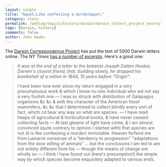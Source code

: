 ```yaml
---
layout: single 
title: "&quot;Like confessing a murder&quot;" 
category: story
permalink: /weblog/topics/history/darwin/darwin_letters_project_excerpts_nytimes_2007.html
tags: [Darwin, history] 
comments: false 
author: John Hawks 
---
```



<p>
The <a href="http://www.darwinproject.ac.uk/">Darwin Correspondence Project</a> has put the text of 5000 Darwin letters online. The <i>NY Times</i> <a href="http://www.nytimes.com/2007/05/20/weekinreview/20word.html">has a number of excerpts</a>. Here's a good one: 
</p>

<blockquote><i>It was at the end of a letter to the botanist Joseph Dalton Hooker, Darwin's closest friend, that, building slowly, he dropped his bombshell of a notion in 1844, 15 years before "Origin":</i></blockquote>

<blockquote>I have been now ever since my return engaged in a very presumptuous work &amp; which I know no one individual who wd not say a very foolish one.&mdash; I was so struck with distribution of Galapagos organisms &amp;c &amp;c &amp; with the character of the American fossil mammifers, &amp;c &amp;c that I determined to collect blindly every sort of fact, which cd bear any way on what are species. &mdash; I have read heaps of agricultural &amp; horticultural books, &amp; have never ceased collecting facts &mdash; At last gleams of light have come, &amp; I am almost convinced (quite contrary to opinion I started with) that species are not (it is like confessing a murder) immutable. Heaven forfend me from Lamarck nonsense of a "tendency to progression" "adaptations from the slow willing of animals" ... but the conclusions I am led to are not widely different from his &mdash; though the means of change are wholly so &mdash; I think I have found out (here's presumption!) the simple way by which species become exquisitely adapted to various ends.</blockquote>

